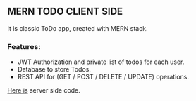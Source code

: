 
## MERN TODO CLIENT SIDE
It is classic ToDo app, created with MERN stack.

### Features:
* JWT Authorization and private list of todos for each user.
* Database to store Todos.
* REST API for (GET / POST / DELETE / UPDATE) operations.

[Here is](https://github.com/Andsailor/MERN-todo-backend) server side code.
